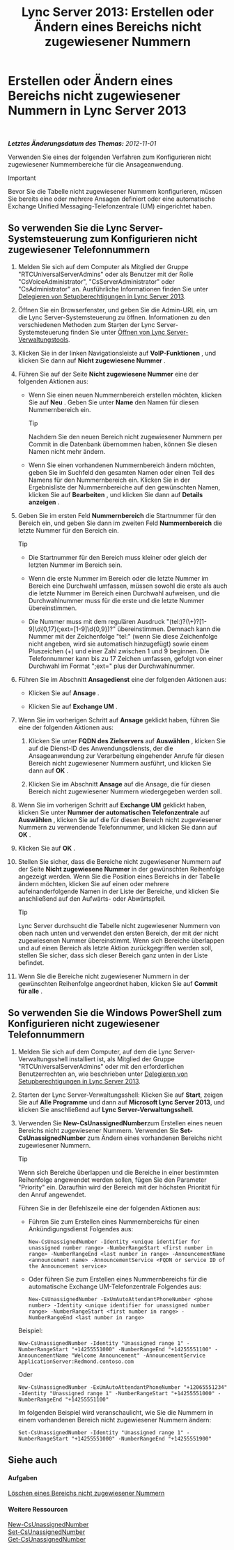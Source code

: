 ﻿---
title: 'Lync Server 2013: Erstellen oder Ändern eines Bereichs nicht zugewiesener Nummern'
TOCTitle: Erstellen oder Ändern eines Bereichs nicht zugewiesener Nummern
ms:assetid: a102b226-0460-4d5c-82f9-79b8444fa958
ms:mtpsurl: https://technet.microsoft.com/de-de/library/Gg412748(v=OCS.15)
ms:contentKeyID: 49294937
ms.date: 05/19/2016
mtps_version: v=OCS.15
ms.translationtype: HT
---

# Erstellen oder Ändern eines Bereichs nicht zugewiesener Nummern in Lync Server 2013

 

_**Letztes Änderungsdatum des Themas:** 2012-11-01_

Verwenden Sie eines der folgenden Verfahren zum Konfigurieren nicht zugewiesener Nummernbereiche für die Ansageanwendung.


> [!IMPORTANT]
> Bevor Sie die Tabelle nicht zugewiesener Nummern konfigurieren, müssen Sie bereits eine oder mehrere Ansagen definiert oder eine automatische Exchange Unified Messaging-Telefonzentrale (UM) eingerichtet haben.



## So verwenden Sie die Lync Server-Systemsteuerung zum Konfigurieren nicht zugewiesener Telefonnummern

1.  Melden Sie sich auf dem Computer als Mitglied der Gruppe "RTCUniversalServerAdmins" oder als Benutzer mit der Rolle "CsVoiceAdministrator", "CsServerAdministrator" oder "CsAdministrator" an. Ausführliche Informationen finden Sie unter [Delegieren von Setupberechtigungen in Lync Server 2013](lync-server-2013-delegate-setup-permissions.md).

2.  Öffnen Sie ein Browserfenster, und geben Sie die Admin-URL ein, um die Lync Server-Systemsteuerung zu öffnen. Informationen zu den verschiedenen Methoden zum Starten der Lync Server-Systemsteuerung finden Sie unter [Öffnen von Lync Server-Verwaltungstools](lync-server-2013-open-lync-server-administrative-tools.md).

3.  Klicken Sie in der linken Navigationsleiste auf **VoIP-Funktionen** , und klicken Sie dann auf **Nicht zugewiesene Nummer** .

4.  Führen Sie auf der Seite **Nicht zugewiesene Nummer** eine der folgenden Aktionen aus:
    
      - Wenn Sie einen neuen Nummernbereich erstellen möchten, klicken Sie auf **Neu** . Geben Sie unter **Name** den Namen für diesen Nummernbereich ein.
        

        > [!TIP]
        > Nachdem Sie den neuen Bereich nicht zugewiesener Nummern per Commit in die Datenbank übernommen haben, können Sie diesen Namen nicht mehr ändern.

    
      - Wenn Sie einen vorhandenen Nummernbereich ändern möchten, geben Sie im Suchfeld den gesamten Namen oder einen Teil des Namens für den Nummernbereich ein. Klicken Sie in der Ergebnisliste der Nummernbereiche auf den gewünschten Namen, klicken Sie auf **Bearbeiten** , und klicken Sie dann auf **Details anzeigen** .

5.  Geben Sie im ersten Feld **Nummernbereich** die Startnummer für den Bereich ein, und geben Sie dann im zweiten Feld **Nummernbereich** die letzte Nummer für den Bereich ein.
    

    > [!TIP]
    > <UL>
    > <LI>
    > <P>Die Startnummer für den Bereich muss kleiner oder gleich der letzten Nummer im Bereich sein.</P>
    > <LI>
    > <P>Wenn die erste Nummer im Bereich oder die letzte Nummer im Bereich eine Durchwahl umfassen, müssen sowohl die erste als auch die letzte Nummer im Bereich einen Durchwahl aufweisen, und die Durchwahlnummer muss für die erste und die letzte Nummer übereinstimmen.</P>
    > <LI>
    > <P>Die Nummer muss mit dem regulären Ausdruck "(tel:)?(\+)?[1-9]\d{0,17}(;ext=[1-9]\d{0,9})?" übereinstimmen. Demnach kann die Nummer mit der Zeichenfolge "tel:" (wenn Sie diese Zeichenfolge nicht angeben, wird sie automatisch hinzugefügt) sowie einem Pluszeichen (+) und einer Zahl zwischen&nbsp;1 und&nbsp;9 beginnen. Die Telefonnummer kann bis zu 17&nbsp;Zeichen umfassen, gefolgt von einer Durchwahl im Format ";ext=" plus der Durchwahlnummer.</P></LI></UL>



6.  Führen Sie im Abschnitt **Ansagedienst** eine der folgenden Aktionen aus:
    
      - Klicken Sie auf **Ansage** .
    
      - Klicken Sie auf **Exchange UM** .

7.  Wenn Sie im vorherigen Schritt auf **Ansage** geklickt haben, führen Sie eine der folgenden Aktionen aus:
    
    1.  Klicken Sie unter **FQDN des Zielservers** auf **Auswählen** , klicken Sie auf die Dienst-ID des Anwendungsdiensts, der die Ansageanwendung zur Verarbeitung eingehender Anrufe für diesen Bereich nicht zugewiesener Nummern ausführt, und klicken Sie dann auf **OK** .
    
    2.  Klicken Sie im Abschnitt **Ansage** auf die Ansage, die für diesen Bereich nicht zugewiesener Nummern wiedergegeben werden soll.

8.  Wenn Sie im vorherigen Schritt auf **Exchange UM** geklickt haben, klicken Sie unter **Nummer der automatischen Telefonzentrale** auf **Auswählen** , klicken Sie auf die für diesen Bereich nicht zugewiesener Nummern zu verwendende Telefonnummer, und klicken Sie dann auf **OK** .

9.  Klicken Sie auf **OK** .

10. Stellen Sie sicher, dass die Bereiche nicht zugewiesener Nummern auf der Seite **Nicht zugewiesene Nummer** in der gewünschten Reihenfolge angezeigt werden. Wenn Sie die Position eines Bereichs in der Tabelle ändern möchten, klicken Sie auf einen oder mehrere aufeinanderfolgende Namen in der Liste der Bereiche, und klicken Sie anschließend auf den Aufwärts- oder Abwärtspfeil.
    

    > [!TIP]
    > Lync Server durchsucht die Tabelle nicht zugewiesener Nummern von oben nach unten und verwendet den ersten Bereich, der mit der nicht zugewiesenen Nummer übereinstimmt. Wenn sich Bereiche überlappen und auf einen Bereich als letzte Aktion zurückgegriffen werden soll, stellen Sie sicher, dass sich dieser Bereich ganz unten in der Liste befindet.



11. Wenn Sie die Bereiche nicht zugewiesener Nummern in der gewünschten Reihenfolge angeordnet haben, klicken Sie auf **Commit für alle** .

## So verwenden Sie die Windows PowerShell zum Konfigurieren nicht zugewiesener Telefonnummern

1.  Melden Sie sich auf dem Computer, auf dem die Lync Server-Verwaltungsshell installiert ist, als Mitglied der Gruppe "RTCUniversalServerAdmins" oder mit den erforderlichen Benutzerrechten an, wie beschrieben unter [Delegieren von Setupberechtigungen in Lync Server 2013](lync-server-2013-delegate-setup-permissions.md).

2.  Starten der Lync Server-Verwaltungsshell: Klicken Sie auf **Start**, zeigen Sie auf **Alle Programme** und dann auf **Microsoft Lync Server 2013**, und klicken Sie anschließend auf **Lync Server-Verwaltungsshell**.

3.  Verwenden Sie **New-CsUnassignedNumber**zum Erstellen eines neuen Bereichs nicht zugewiesener Nummern. Verwenden Sie **Set-CsUnassignedNumber** zum Ändern eines vorhandenen Bereichs nicht zugewiesener Nummern.
    

    > [!TIP]
    > Wenn sich Bereiche überlappen und die Bereiche in einer bestimmten Reihenfolge angewendet werden sollen, fügen Sie den Parameter "Priority" ein. Daraufhin wird der Bereich mit der höchsten Priorität für den Anruf angewendet.

    
    Führen Sie in der Befehlszeile eine der folgenden Aktionen aus:
    
      - Führen Sie zum Erstellen eines Nummernbereichs für einen Ankündigungsdienst Folgendes aus:
        
            New-CsUnassignedNumber -Identity <unique identifier for unassigned number range> -NumberRangeStart <first number in range> -NumberRangeEnd <last number in range> -AnnouncementName <announcement name> -AnnouncementService <FQDN or service ID of the Announcement service>
    
      - Oder führen Sie zum Erstellen eines Nummernbereichs für die automatische Exchange UM-Telefonzentrale Folgendes aus:
        
            New-CsUnassignedNumber -ExUmAutoAttendantPhoneNumber <phone number> -Identity <unique identifier for unassigned number range> -NumberRangeStart <first number in range> -NumberRangeEnd <last number in range>
    
    Beispiel:
    
        New-CsUnassignedNumber -Identity "Unassigned range 1" -NumberRangeStart "+14255551000" -NumberRangeEnd "+14255551100" -AnnouncementName "Welcome Announcement" -AnnouncementService ApplicationServer:Redmond.contoso.com
    
    Oder
    
        New-CsUnassignedNumber -ExUmAutoAttendantPhoneNumber "+12065551234" -Identity "Unassigned range 1" -NumberRangeStart "+14255551000" -NumberRangeEnd "+14255551100"
    
    Im folgenden Beispiel wird veranschaulicht, wie Sie die Nummern in einem vorhandenen Bereich nicht zugewiesener Nummern ändern:
    
        Set-CsUnassignedNumber -Identity "Unassigned range 1" -NumberRangeStart "+14255551000" -NumberRangeEnd "+14255551900"

## Siehe auch

#### Aufgaben

[Löschen eines Bereichs nicht zugewiesener Nummern](lync-server-2013-delete-an-unassigned-number-range.md)  

#### Weitere Ressourcen

[New-CsUnassignedNumber](new-csunassignednumber.md)  
[Set-CsUnassignedNumber](set-csunassignednumber.md)  
[Get-CsUnassignedNumber](get-csunassignednumber.md)


